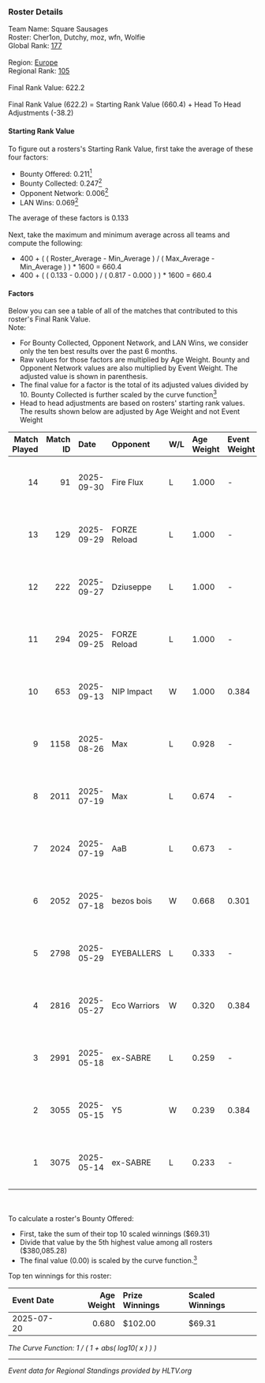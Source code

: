 ### Roster Details<br />
Team Name: Square Sausages<br />
Roster: Cher1on, Dutchy, moz, wfn, Wolfie<br />
Global Rank: [177](../../standings_global_2025_10_06.md)<br />
<br />
Region: [Europe]( ../../standings_europe_2025_10_06.md)<br />
Regional Rank: [105]( ../../standings_europe_2025_10_06.md)<br />
<br />
Final Rank Value:  622.2<br />
<br />
Final Rank Value (622.2) = Starting Rank Value (660.4) + Head To Head Adjustments (-38.2)<br />

#### Starting Rank Value<br />
To figure out a rosters's Starting Rank Value, first take the average of these four factors:<br />
- Bounty Offered: 0.211[<sup>1</sup>](#table2)
- Bounty Collected: 0.247[<sup>2</sup>](#table1)
- Opponent Network: 0.006[<sup>2</sup>](#table1)
- LAN Wins: 0.069[<sup>2</sup>](#table1)

The average of these factors is 0.133<br />
<br />
Next, take the maximum and minimum average across all teams and compute the following:<br />
- 400 + ( ( Roster_Average - Min_Average ) / ( Max_Average - Min_Average ) ) * 1600 = 660.4
- 400 + ( ( 0.133 - 0.000 ) / ( 0.817 - 0.000 ) ) * 1600 = 660.4


#### Factors<br />
Below you can see a table of all of the matches that contributed to this roster's Final Rank Value.<br />
Note:<br />

- For Bounty Collected, Opponent Network, and LAN Wins, we consider only the ten best results over the past 6 months.
- Raw values for those factors are multiplied by Age Weight. Bounty and Opponent Network values are also multiplied by Event Weight. The adjusted value is shown in parenthesis.
- The final value for a factor is the total of its adjusted values divided by 10. Bounty Collected is further scaled by the curve function[<sup>3</sup>](#curveFunction)
- Head to head adjustments are based on rosters' starting rank values. The results shown below are adjusted by Age Weight and not Event Weight
<span id="table1"></span><br />


| Match Played | Match ID | Date       | Opponent     | W/L | Age Weight | Event Weight | Bounty Collected | Opponent Network | LAN Wins  | H2H Adj. | Roster                            |
| -: | -: | :- | :- | :- | :- | :- | :- | :- | :- | -: | :- |
|           14 |       91 | 2025-09-30 | Fire Flux    | L   | 1.000      | -            | -                | -                | -         |   -11.29 | Dutchy, jeyN, moz, swaggy, wfn    |
|           13 |      129 | 2025-09-29 | FORZE Reload | L   | 1.000      | -            | -                | -                | -         |    -6.67 | Dutchy, jeyN, swaggy, wfn, Wolfie |
|           12 |      222 | 2025-09-27 | Dziuseppe    | L   | 1.000      | -            | -                | -                | -         |   -12.17 | Dutchy, jeyN, moz, swaggy, wfn    |
|           11 |      294 | 2025-09-25 | FORZE Reload | L   | 1.000      | -            | -                | -                | -         |    -7.02 | Cher1on, Dutchy, moz, wfn, Wolfie |
|           10 |      653 | 2025-09-13 | NIP Impact   | W   | 1.000      | 0.384        | 0.021 (0.008)    | 0.065 (0.025)    | 0 (0.000) |    15.87 | Cher1on, Dutchy, moz, wfn, Wolfie |
|            9 |     1158 | 2025-08-26 | Max          | L   | 0.928      | -            | -                | -                | -         |    -8.15 | Cher1on, Dutchy, moz, wfn, Wolfie |
|            8 |     2011 | 2025-07-19 | Max          | L   | 0.674      | -            | -                | -                | -         |    -6.22 | Cher1on, Dutchy, moz, wfn, Wolfie |
|            7 |     2024 | 2025-07-19 | AaB          | L   | 0.673      | -            | -                | -                | -         |    -4.42 | Cher1on, Dutchy, moz, wfn, Wolfie |
|            6 |     2052 | 2025-07-18 | bezos bois   | W   | 0.668      | 0.301        | 0.000 (0.000)    | 0.000 (0.000)    | 1 (0.668) |     3.96 | Cher1on, Dutchy, moz, wfn, Wolfie |
|            5 |     2798 | 2025-05-29 | EYEBALLERS   | L   | 0.333      | -            | -                | -                | -         |    -0.54 | dobbo, Dutchy, moz, Prime, wfn    |
|            4 |     2816 | 2025-05-27 | Eco Warriors | W   | 0.320      | 0.384        | 0.000 (0.000)    | 0.001 (0.000)    | 0 (0.000) |     4.01 | Dutchy, moz, Prime, wfn, Wolfie   |
|            3 |     2991 | 2025-05-18 | ex-SABRE     | L   | 0.259      | -            | -                | -                | -         |    -5.21 | Dutchy, moz, Prime, wfn, Wolfie   |
|            2 |     3055 | 2025-05-15 | Y5           | W   | 0.239      | 0.384        | 0.006 (0.001)    | 0.342 (0.031)    | 0 (0.000) |     4.34 | Dutchy, moz, Prime, wfn, Wolfie   |
|            1 |     3075 | 2025-05-14 | ex-SABRE     | L   | 0.233      | -            | -                | -                | -         |    -4.73 | Dutchy, moz, Prime, wfn, Wolfie   |

<br />
<span id="table2"></span><br />
To calculate a roster's Bounty Offered:<br />

- First, take the sum of their top 10 scaled winnings ($69.31)
- Divide that value by the 5th highest value among all rosters ($380,085.28)
- The final value (0.00) is scaled by the curve function.[<sup>3</sup>](#curveFunction)

Top ten winnings for this roster:<br />

| Event Date | Age Weight | Prize Winnings | Scaled Winnings |
| :- | -: | :- | :- |
| 2025-07-20 |      0.680 | $102.00        | $69.31          |


<span id="curveFunction"></span>_The Curve Function: 1 / ( 1 + abs( log10( x ) ) )_<br />

---
_Event data for Regional Standings provided by HLTV.org_<br />
